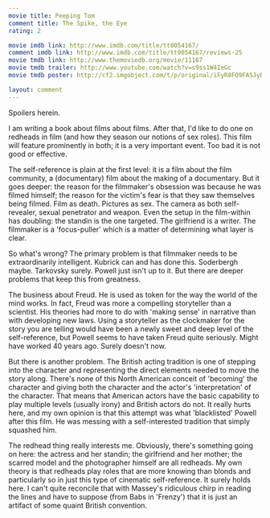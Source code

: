 ```yaml
---
movie title: Peeping Tom
comment title: The Spike, the Eye
rating: 2

movie imdb link: http://www.imdb.com/title/tt0054167/
comment imdb link: http://www.imdb.com/title/tt0054167/reviews-25
movie tmdb link: http://www.themoviedb.org/movie/11167
movie tmdb trailer: http://www.youtube.com/watch?v=s9ss1W4IeGc
movie tmdb poster: http://cf2.imgobject.com/t/p/original/iFyR8FO9FASJyDQRvJUzFak7UD5.jpg

layout: comment
---
```


Spoilers herein.

I am writing a book about films about films. After that, I'd like to do one on redheads in film (and how they season our notions of sex roles). This film will feature prominently in both; it is a very important event. Too bad it is not good or effective.

The self-reference is plain at the first level: it is a film about the film community, a (documentary) film about the making of a documentary. But it goes deeper: the reason for the filmmaker's obsession was because he was filmed himself; the reason for the victim's fear is that they saw themselves being filmed. Film as death. Pictures as sex. The camera as both self-revealer, sexual penetrator and weapon. Even the setup in the film-within has doubling: the standin is the one targeted. The girlfriend is a writer. The filmmaker is a 'focus-puller' which is a matter of determining what layer is clear.

So what's wrong? The primary problem is that filmmaker needs to be extraordinarily intelligent. Kubrick can and has done this. Soderbergh maybe. Tarkovsky surely. Powell just isn't up to it. But there are deeper problems that keep this from greatness.

The business about Freud. He is used as token for the way the world of the mind works. In fact, Freud was more a compelling storyteller than a scientist. His theories had more to do with 'making sense' in narrative than with developing new laws. Using a storyteller as the clockmaker for the story you are telling would have been a newly sweet and deep level of the self-reference, but Powell seems to have taken Freud quite seriously. Might have worked 40 years ago. Surely doesn't now.

But there is another problem. The British acting tradition is one of stepping into the character and representing the direct elements needed to move the story along. There's none of this North American conceit of 'becoming' the character and giving both the character and the actor's 'interpretation' of the character. That means that American actors have the basic capability to play multiple levels (usually irony) and British actors do not. It really hurts here, and my own opinion is that this attempt was what 'blacklisted' Powell after this film. He was messing with a self-interested tradition that simply squashed him.

The redhead thing really interests me. Obviously, there's something going on here: the actress and her standin; the girlfriend and her mother; the scarred model and the photographer himself are all redheads. My own theory is that redheads play roles that are more knowing than blonds and particularly so in just this type of cinematic self-reference. It surely holds here. I can't quite reconcile that with Massey's ridiculous chirp in reading the lines and have to suppose (from Babs in 'Frenzy') that it is just an artifact of some quaint British convention.
